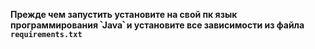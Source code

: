 **Прежде чем запустить установите на свой пк язык программирования ՝Java՝ и установите все зависимости из файла `requirements.txt`**
